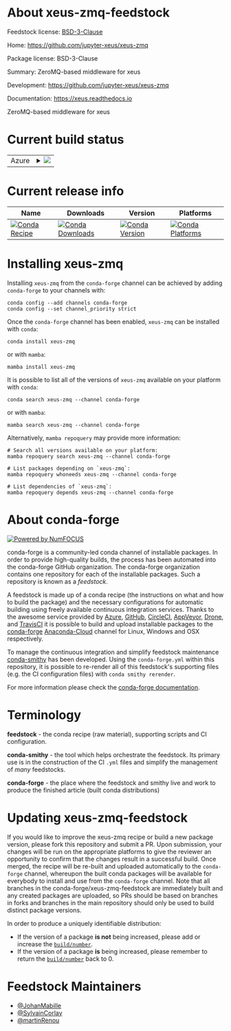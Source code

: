 About xeus-zmq-feedstock
========================

Feedstock license: [BSD-3-Clause](https://github.com/conda-forge/xeus-zmq-feedstock/blob/main/LICENSE.txt)

Home: https://github.com/jupyter-xeus/xeus-zmq

Package license: BSD-3-Clause

Summary: ZeroMQ-based middleware for xeus

Development: https://github.com/jupyter-xeus/xeus-zmq

Documentation: https://xeus.readthedocs.io

ZeroMQ-based middleware for xeus

Current build status
====================


<table>
    
  <tr>
    <td>Azure</td>
    <td>
      <details>
        <summary>
          <a href="https://dev.azure.com/conda-forge/feedstock-builds/_build/latest?definitionId=17585&branchName=main">
            <img src="https://dev.azure.com/conda-forge/feedstock-builds/_apis/build/status/xeus-zmq-feedstock?branchName=main">
          </a>
        </summary>
        <table>
          <thead><tr><th>Variant</th><th>Status</th></tr></thead>
          <tbody><tr>
              <td>linux_64</td>
              <td>
                <a href="https://dev.azure.com/conda-forge/feedstock-builds/_build/latest?definitionId=17585&branchName=main">
                  <img src="https://dev.azure.com/conda-forge/feedstock-builds/_apis/build/status/xeus-zmq-feedstock?branchName=main&jobName=linux&configuration=linux%20linux_64_" alt="variant">
                </a>
              </td>
            </tr><tr>
              <td>linux_aarch64</td>
              <td>
                <a href="https://dev.azure.com/conda-forge/feedstock-builds/_build/latest?definitionId=17585&branchName=main">
                  <img src="https://dev.azure.com/conda-forge/feedstock-builds/_apis/build/status/xeus-zmq-feedstock?branchName=main&jobName=linux&configuration=linux%20linux_aarch64_" alt="variant">
                </a>
              </td>
            </tr><tr>
              <td>linux_ppc64le</td>
              <td>
                <a href="https://dev.azure.com/conda-forge/feedstock-builds/_build/latest?definitionId=17585&branchName=main">
                  <img src="https://dev.azure.com/conda-forge/feedstock-builds/_apis/build/status/xeus-zmq-feedstock?branchName=main&jobName=linux&configuration=linux%20linux_ppc64le_" alt="variant">
                </a>
              </td>
            </tr><tr>
              <td>osx_64</td>
              <td>
                <a href="https://dev.azure.com/conda-forge/feedstock-builds/_build/latest?definitionId=17585&branchName=main">
                  <img src="https://dev.azure.com/conda-forge/feedstock-builds/_apis/build/status/xeus-zmq-feedstock?branchName=main&jobName=osx&configuration=osx%20osx_64_" alt="variant">
                </a>
              </td>
            </tr><tr>
              <td>osx_arm64</td>
              <td>
                <a href="https://dev.azure.com/conda-forge/feedstock-builds/_build/latest?definitionId=17585&branchName=main">
                  <img src="https://dev.azure.com/conda-forge/feedstock-builds/_apis/build/status/xeus-zmq-feedstock?branchName=main&jobName=osx&configuration=osx%20osx_arm64_" alt="variant">
                </a>
              </td>
            </tr><tr>
              <td>win_64</td>
              <td>
                <a href="https://dev.azure.com/conda-forge/feedstock-builds/_build/latest?definitionId=17585&branchName=main">
                  <img src="https://dev.azure.com/conda-forge/feedstock-builds/_apis/build/status/xeus-zmq-feedstock?branchName=main&jobName=win&configuration=win%20win_64_" alt="variant">
                </a>
              </td>
            </tr>
          </tbody>
        </table>
      </details>
    </td>
  </tr>
</table>

Current release info
====================

| Name | Downloads | Version | Platforms |
| --- | --- | --- | --- |
| [![Conda Recipe](https://img.shields.io/badge/recipe-xeus--zmq-green.svg)](https://anaconda.org/conda-forge/xeus-zmq) | [![Conda Downloads](https://img.shields.io/conda/dn/conda-forge/xeus-zmq.svg)](https://anaconda.org/conda-forge/xeus-zmq) | [![Conda Version](https://img.shields.io/conda/vn/conda-forge/xeus-zmq.svg)](https://anaconda.org/conda-forge/xeus-zmq) | [![Conda Platforms](https://img.shields.io/conda/pn/conda-forge/xeus-zmq.svg)](https://anaconda.org/conda-forge/xeus-zmq) |

Installing xeus-zmq
===================

Installing `xeus-zmq` from the `conda-forge` channel can be achieved by adding `conda-forge` to your channels with:

```
conda config --add channels conda-forge
conda config --set channel_priority strict
```

Once the `conda-forge` channel has been enabled, `xeus-zmq` can be installed with `conda`:

```
conda install xeus-zmq
```

or with `mamba`:

```
mamba install xeus-zmq
```

It is possible to list all of the versions of `xeus-zmq` available on your platform with `conda`:

```
conda search xeus-zmq --channel conda-forge
```

or with `mamba`:

```
mamba search xeus-zmq --channel conda-forge
```

Alternatively, `mamba repoquery` may provide more information:

```
# Search all versions available on your platform:
mamba repoquery search xeus-zmq --channel conda-forge

# List packages depending on `xeus-zmq`:
mamba repoquery whoneeds xeus-zmq --channel conda-forge

# List dependencies of `xeus-zmq`:
mamba repoquery depends xeus-zmq --channel conda-forge
```


About conda-forge
=================

[![Powered by
NumFOCUS](https://img.shields.io/badge/powered%20by-NumFOCUS-orange.svg?style=flat&colorA=E1523D&colorB=007D8A)](https://numfocus.org)

conda-forge is a community-led conda channel of installable packages.
In order to provide high-quality builds, the process has been automated into the
conda-forge GitHub organization. The conda-forge organization contains one repository
for each of the installable packages. Such a repository is known as a *feedstock*.

A feedstock is made up of a conda recipe (the instructions on what and how to build
the package) and the necessary configurations for automatic building using freely
available continuous integration services. Thanks to the awesome service provided by
[Azure](https://azure.microsoft.com/en-us/services/devops/), [GitHub](https://github.com/),
[CircleCI](https://circleci.com/), [AppVeyor](https://www.appveyor.com/),
[Drone](https://cloud.drone.io/welcome), and [TravisCI](https://travis-ci.com/)
it is possible to build and upload installable packages to the
[conda-forge](https://anaconda.org/conda-forge) [Anaconda-Cloud](https://anaconda.org/)
channel for Linux, Windows and OSX respectively.

To manage the continuous integration and simplify feedstock maintenance
[conda-smithy](https://github.com/conda-forge/conda-smithy) has been developed.
Using the ``conda-forge.yml`` within this repository, it is possible to re-render all of
this feedstock's supporting files (e.g. the CI configuration files) with ``conda smithy rerender``.

For more information please check the [conda-forge documentation](https://conda-forge.org/docs/).

Terminology
===========

**feedstock** - the conda recipe (raw material), supporting scripts and CI configuration.

**conda-smithy** - the tool which helps orchestrate the feedstock.
                   Its primary use is in the construction of the CI ``.yml`` files
                   and simplify the management of *many* feedstocks.

**conda-forge** - the place where the feedstock and smithy live and work to
                  produce the finished article (built conda distributions)


Updating xeus-zmq-feedstock
===========================

If you would like to improve the xeus-zmq recipe or build a new
package version, please fork this repository and submit a PR. Upon submission,
your changes will be run on the appropriate platforms to give the reviewer an
opportunity to confirm that the changes result in a successful build. Once
merged, the recipe will be re-built and uploaded automatically to the
`conda-forge` channel, whereupon the built conda packages will be available for
everybody to install and use from the `conda-forge` channel.
Note that all branches in the conda-forge/xeus-zmq-feedstock are
immediately built and any created packages are uploaded, so PRs should be based
on branches in forks and branches in the main repository should only be used to
build distinct package versions.

In order to produce a uniquely identifiable distribution:
 * If the version of a package **is not** being increased, please add or increase
   the [``build/number``](https://docs.conda.io/projects/conda-build/en/latest/resources/define-metadata.html#build-number-and-string).
 * If the version of a package **is** being increased, please remember to return
   the [``build/number``](https://docs.conda.io/projects/conda-build/en/latest/resources/define-metadata.html#build-number-and-string)
   back to 0.

Feedstock Maintainers
=====================

* [@JohanMabille](https://github.com/JohanMabille/)
* [@SylvainCorlay](https://github.com/SylvainCorlay/)
* [@martinRenou](https://github.com/martinRenou/)

